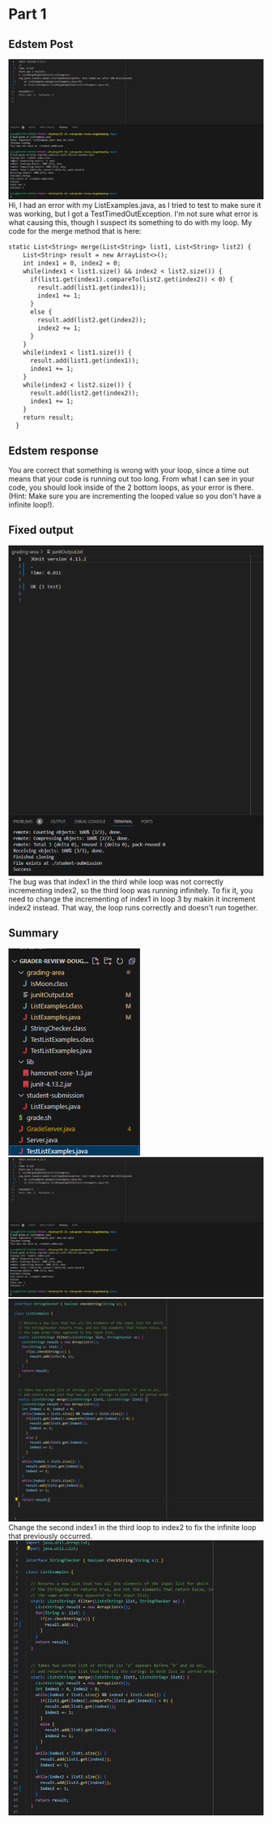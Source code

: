 # Part 1
## Edstem Post
![alt text](Error.png) \
Hi, I had an error with my ListExamples.java, as I tried to test to make sure it was working, but I got a TestTimedOutException. I'm not sure what error is what causing this, though I suspect its something to do with my loop.
My code for the merge method that is here:
```
static List<String> merge(List<String> list1, List<String> list2) {
    List<String> result = new ArrayList<>();
    int index1 = 0, index2 = 0;
    while(index1 < list1.size() && index2 < list2.size()) {
      if(list1.get(index1).compareTo(list2.get(index2)) < 0) {
        result.add(list1.get(index1));
        index1 += 1;
      }
      else {
        result.add(list2.get(index2));
        index2 += 1;
      }
    }
    while(index1 < list1.size()) {
      result.add(list1.get(index1));
      index1 += 1;
    }
    while(index2 < list2.size()) {
      result.add(list2.get(index2));
      index1 += 1;
    }
    return result;
  }
```

## Edstem response
You are correct that something is wrong with your loop, since a time out means that your code is running out too long. From what I can see in your code, you should look inside of the 2 bottom loops, as your error is there. (Hint: Make sure you are incrementing the looped
value so you don't have a infinite loop!).

## Fixed output
![alt text](Corrected.png) \
The bug was that index1 in the third while loop was not correctly incrementing index2, so the third loop was running infinitely. To fix it, you need to change the incrementing of index1 in loop 3 by makin it increment index2 instead. That way, the loop runs correctly
and doesn't run together.

## Summary
![alt text](DirectoryStructure.png) \
![alt text](Error.png)
![alt text](beforeCode.png) \
Change the second index1 in the third loop to index2 to fix the infinite loop that previously occurred.
![alt text](afterCode.png)
